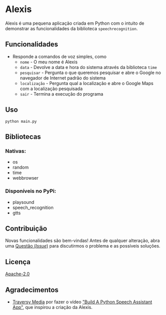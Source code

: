 # Alexis

Alexis é uma pequena aplicação criada em Python com o intuito de demonstrar as funcionalidades da biblioteca `speechrecognition`.

## Funcionalidades

- Responde a comandos de voz simples, como
    - `nome` - O meu nome é Alexis
    - `data` - Devolve a data e hora do sistema através da biblioteca `time`
    - `pesquisar` - Pergunta o que queremos pesquisar e abre o Google no navegador de Internet padrão do sistema
    - `localização` - Pergunta qual a localização e abre o Google Maps com a localização pesquisada
    - `sair` - Termina a execução do programa

## Uso

```
python main.py
```

## Bibliotecas

### Nativas:

- os
- random
- time
- webbrowser

### Disponíveis no PyPi:

- playsound
- speech_recognition
- gtts

## Contribuição

Novas funcionalidades são bem-vindas! Antes de qualquer alteração, abra uma [Questão (_Issue_)](https://github.com/alexis/mySchool/issues) para discutirmos o problema e as possíveis soluções.

## Licença

[Apache-2.0](https://choosealicense.com/licenses/apache-2.0/)

## Agradecimentos

- [Traversy Media](https://www.youtube.com/user/TechGuyWeb) por fazer o vídeo ["Build A Python Speech Assistant App"](https://www.youtube.com/watch?v=x8xjj6cR9Nc), que inspirou a criação da Alexis.
